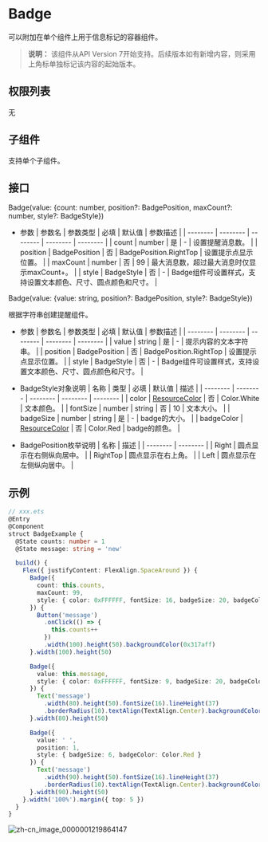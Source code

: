 # Badge

可以附加在单个组件上用于信息标记的容器组件。

>  **说明：**
> 该组件从API Version 7开始支持。后续版本如有新增内容，则采用上角标单独标记该内容的起始版本。


## 权限列表

无


## 子组件

支持单个子组件。


## 接口

Badge(value: {count: number, position?: BadgePosition, maxCount?: number, style?: BadgeStyle})

- 参数
  | 参数名 | 参数类型 | 必填 | 默认值 | 参数描述 |
  | -------- | -------- | -------- | -------- | -------- |
  | count | number | 是 | - | 设置提醒消息数。 |
  | position | BadgePosition | 否 | BadgePosition.RightTop | 设置提示点显示位置。 |
  | maxCount | number | 否 | 99 | 最大消息数，超过最大消息时仅显示maxCount+。 |
  | style | BadgeStyle | 否 | - | Badge组件可设置样式，支持设置文本颜色、尺寸、圆点颜色和尺寸。 |

Badge(value: {value: string, position?: BadgePosition, style?: BadgeStyle})

根据字符串创建提醒组件。

- 参数
  | 参数名 | 参数类型 | 必填 | 默认值 | 参数描述 |
  | -------- | -------- | -------- | -------- | -------- |
  | value | string | 是 | - | 提示内容的文本字符串。 |
  | position | BadgePosition | 否 | BadgePosition.RightTop | 设置提示点显示位置。 |
  | style | BadgeStyle | 否 | - | Badge组件可设置样式，支持设置文本颜色、尺寸、圆点颜色和尺寸。 |

- BadgeStyle对象说明
  | 名称 | 类型 | 必填 | 默认值 | 描述 |
  | -------- | -------- | -------- | -------- | -------- |
  | color | [ResourceColor](../../ui/ts-types.md) | 否 | Color.White | 文本颜色。 |
  | fontSize | number&nbsp;\|&nbsp;string | 否 | 10 | 文本大小。 |
  | badgeSize | number&nbsp;\|&nbsp;string | 是 | - | badge的大小。 |
  | badgeColor | [ResourceColor](../../ui/ts-types.md) | 否 | Color.Red | badge的颜色。 |

- BadgePosition枚举说明
  | 名称 | 描述 |
  | -------- | -------- |
  | Right | 圆点显示在右侧纵向居中。 |
  | RightTop | 圆点显示在右上角。 |
  | Left | 圆点显示在左侧纵向居中。 |


## 示例

```ts
// xxx.ets
@Entry
@Component
struct BadgeExample {
  @State counts: number = 1
  @State message: string = 'new'

  build() {
    Flex({ justifyContent: FlexAlign.SpaceAround }) {
      Badge({
        count: this.counts,
        maxCount: 99,
        style: { color: 0xFFFFFF, fontSize: 16, badgeSize: 20, badgeColor: Color.Red }
      }) {
        Button('message')
          .onClick(() => {
            this.counts++
          })
          .width(100).height(50).backgroundColor(0x317aff)
      }.width(100).height(50)

      Badge({
        value: this.message,
        style: { color: 0xFFFFFF, fontSize: 9, badgeSize: 20, badgeColor: Color.Blue }
      }) {
        Text('message')
          .width(80).height(50).fontSize(16).lineHeight(37)
          .borderRadius(10).textAlign(TextAlign.Center).backgroundColor(0xF3F4ED)
      }.width(80).height(50)

      Badge({
        value: ' ',
        position: 1,
        style: { badgeSize: 6, badgeColor: Color.Red }
      }) {
        Text('message')
          .width(90).height(50).fontSize(16).lineHeight(37)
          .borderRadius(10).textAlign(TextAlign.Center).backgroundColor(0xF3F4ED)
      }.width(90).height(50)
    }.width('100%').margin({ top: 5 })
  }
}
```

![zh-cn_image_0000001219864147](figures/zh-cn_image_0000001219864147.gif)
